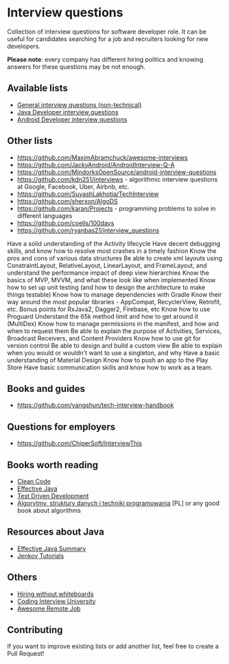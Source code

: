 Interview questions
===================

Collection of interview questions for software developer role. It can be useful for candidates searching for a job and recruiters looking for new developers.

**Please note**: every company has different hiring politics and knowing answers for these questions may be not enough.

Available lists
---------------
- [General interview questions (non-technical)](https://github.com/pwittchen/interview-questions/blob/master/general-questions.md)
- [Java Developer interview questions](https://github.com/pwittchen/interview-questions/blob/master/java-developer.md)
- [Android Developer interview questions](https://github.com/pwittchen/interview-questions/blob/master/android-developer.md)

Other lists
-----------
- https://github.com/MaximAbramchuck/awesome-interviews
- https://github.com/JackyAndroid/AndroidInterview-Q-A
- https://github.com/MindorksOpenSource/android-interview-questions
- https://github.com/kdn251/interviews - algorithmic interview questions at Google, Facebook, Uber, Airbnb, etc.
- https://github.com/SuyashLakhotia/TechInterview
- https://github.com/sherxon/AlgoDS
- https://github.com/karan/Projects - programming problems to solve in different languages
- https://github.com/coells/100days
- https://github.com/ryanbas21/interview_questions

Have a solid understanding of the Activity lifecycle
Have decent debugging skills, and know how to resolve most crashes in a timely fashion
Know the pros and cons of various data structures
Be able to create xml layouts using ConstraintLayout, RelativeLayout, LinearLayout, and FrameLayout, and understand the performance impact of deep view hierarchies
Know the basics of MVP, MVVM, and what these look like when implemented
Know how to set up unit testing (and how to design the architecture to make things testable)
Know how to manage dependencies with Gradle
Know their way around the most popular libraries - AppCompat, RecyclerView, Retrofit, etc. Bonus points for RxJava2, Dagger2, Firebase, etc
Know how to use Proguard
Understand the 65k method limit and how to get around it (MultiDex)
Know how to manage permissions in the manifest, and how and when to request them
Be able to explain the purpose of Activities, Services, Broadcast Receivers, and Content Providers
Know how to use git for version control
Be able to design and build a custom view
Be able to explain when you would or wouldn't want to use a singleton, and why
Have a basic understanding of Material Design
Know how to push an app to the Play Store
Have basic communication skills and know how to work as a team.

Books and guides
----------------
- https://github.com/yangshun/tech-interview-handbook

Questions for employers
-----------------------
- https://github.com/ChiperSoft/InterviewThis

Books worth reading
-------------------
- [Clean Code](http://helion.pl/ksiazki/czysty-kod-podrecznik-dobrego-programisty-robert-c-martin,czykov.htm)
- [Effective Java](http://helion.pl/ksiazki/java-efektywne-programowanie-wydanie-ii-joshua-bloch,javep2.htm)
- [Test Driven Development](http://helion.pl/ksiazki/tdd-sztuka-tworzenia-dobrego-kodu-kent-beck,tddszt.htm)
- [Algorytmy, struktury danych i techniki programowania](http://helion.pl/ksiazki/algorytmy-struktury-danych-i-techniki-programowania-wydanie-iv-piotr-wroblewski,algo4.htm) [PL] or any good book about algorithms

Resources about Java
--------------------
- [Effective Java Summary](https://github.com/HugoMatilla/Effective-JAVA-Summary)
- [Jenkov Tutorials](http://tutorials.jenkov.com/)

Others
------
- [Hiring without whiteboards](https://github.com/poteto/hiring-without-whiteboards)
- [Coding Interview University](https://github.com/jwasham/coding-interview-university)
- [Awesome Remote Job](https://github.com/lukasz-madon/awesome-remote-job)

Contributing
------------

If you want to improve existing lists or add another list, feel free to create a Pull Request!
